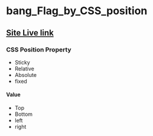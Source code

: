 # bang_Flag_by_CSS_position
## [Site Live link](https://shamim-a.github.io/bang_Flag_by_CSS_position/index.html)

### CSS Position Property

- Sticky
- Relative
- Absolute
- fixed

#### Value

- Top
- Bottom
- left
- right

